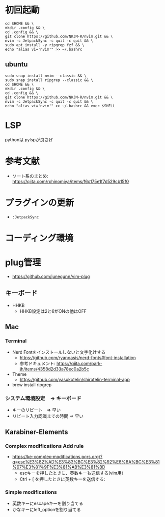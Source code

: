 # 初回起動
```
cd $HOME && \
mkdir .config && \
cd .config && \
git clone https://github.com/NKJM-R/nvim.git && \
nvim -c JetpackSync -c quit -c quit && \
sudo apt install -y ripgrep fzf && \
echo "alias vi='nvim'" >> ~/.bashrc
```
## ubuntu
```
sudo snap install nvim --classic && \
sudo snap install ripgrep --classic && \
cd $HOME && \
mkdir .config && \
cd .config && \
git clone https://github.com/NKJM-R/nvim.git && \
nvim -c JetpackSync -c quit -c quit && \
echo "alias vi='nvim'" >> ~/.bashrc && exec $SHELL
```
# LSP
pythonは pylspが良さげ

# 参考文献

- ソート系のまとめ: https://qiita.com/rohinomiya/items/f6c175e1f7d529cb15f0

# プラグインの更新
- ``:JetpackSync``

# コーディング環境

# plug管理
- https://github.com/junegunn/vim-plug

## キーボード
- HHKB
  - HHKB設定は2と6がONの他はOFF

## Mac
### Terminal
- Nerd Fontをインストールしないと文字化けする
  - https://github.com/ryanoasis/nerd-fonts#font-installation
  - 参考ドキュメント: https://qiita.com/park-jh/items/4358d2d33a78ec0a2b5c
- Theme
  - https://github.com/yasukotelin/shirotelin-terminal-app
- brew install ripgrep
 
### システム環境設定　-> キーボード 
- キーのリピート　=> 早い 
- リピート入力認識までの時間 => 早い

## Karabiner-Elements

### Complex modifications Add rule
- https://ke-complex-modifications.pqrs.org/?q=esc%E3%82%AD%E3%83%BC%E3%82%92%E6%8A%BC%E3%81%97%E3%81%9F%E3%81%A8%E3%81%8D
  - escキーを押したときに、英数キーも送信する(vim用）
  - Ctrl + \[ を押したときに英数キーを送信する: 

### Simple modifications
- 英数キーにescapeキーを割り当てる
- かなキーにleft_optionを割り当てる
